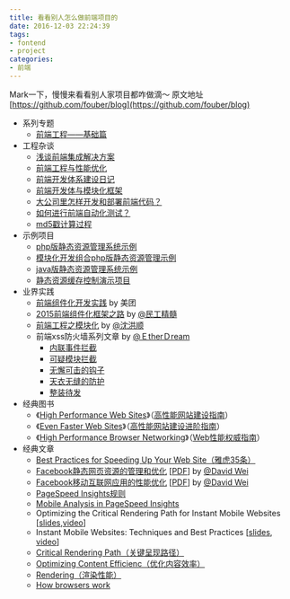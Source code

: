 ```yaml
---
title: 看看别人怎么做前端项目的
date: 2016-12-03 22:24:39
tags:
- fontend
- project
categories:
- 前端
---
```

Mark一下，慢慢来看看别人家项目都咋做滴～
原文地址 [https://github.com/fouber/blog](https://github.com/fouber/blog)

* 系列专题
    * [前端工程——基础篇](https://github.com/fouber/blog/issues/10)
* 工程杂谈
    * [浅谈前端集成解决方案](https://github.com/fouber/blog/issues/1)
    * [前端工程与性能优化](https://github.com/fouber/blog/issues/3)
    * [前端开发体系建设日记](https://github.com/fouber/blog/issues/2)
    * [前端开发体与模块化框架](https://github.com/fouber/blog/issues/4)
    * [大公司里怎样开发和部署前端代码？](https://github.com/fouber/blog/issues/6)
    * [如何进行前端自动化测试？](https://github.com/fouber/blog/issues/7)
    * [md5戳计算过程](https://github.com/fouber/blog/issues/5)
* 示例项目
    * [php版静态资源管理系统示例](https://github.com/fouber/static-resource-management-system-demo)
    * [模块化开发组合php版静态资源管理示例](https://github.com/fouber/fis-php-md.js)
    * [java版静态资源管理系统示例](https://github.com/fouber/fis-java-jsp)
    * [静态资源缓存控制演示项目](https://github.com/fouber/static-resource-digest-project)
* 业界实践
    * [前端组件化开发实践](http://tech.meituan.com/frontend-component-practice.html) by 美团
    * [2015前端组件化框架之路](https://github.com/xufei/blog/issues/19) by [@民工精髓](http://weibo.com/sharpmaster)
    * [前端工程之模块化](http://fex.baidu.com/blog/2014/03/fis-module/) by [@沈洪顺](http://weibo.com/u/1916384703)
    * 前端xss防火墙系列文章 by [@ＥtherＤream](https://github.com/zjcqoo)
        * [内联事件拦截](http://fex.baidu.com/blog/2014/06/xss-frontend-firewall-1/)
        * [可疑模块拦截](http://fex.baidu.com/blog/2014/06/xss-frontend-firewall-2/)
        * [无懈可击的钩子](http://fex.baidu.com/blog/2014/06/xss-frontend-firewall-3/)
        * [天衣无缝的防护](http://fex.baidu.com/blog/2014/06/xss-frontend-firewall-4/)
        * [整装待发](http://fex.baidu.com/blog/2014/06/xss-frontend-firewall-5)
* 经典图书
    * 《[High Performance Web Sites](http://book.douban.com/subject/2084131/)》（[高性能网站建设指南](http://book.douban.com/subject/3132277/)）
    * 《[Even Faster Web Sites](http://book.douban.com/subject/3686503/)》（[高性能网站建设进阶指南](http://book.douban.com/subject/4719162/)）
    * 《[High Performance Browser Networking](http://book.douban.com/subject/21866396/)》（[Web性能权威指南](http://book.douban.com/subject/25856314/)）
* 经典文章
    * [Best Practices for Speeding Up Your Web Site（雅虎35条）](https://developer.yahoo.com/performance/rules.html)
    * [Facebook静态网页资源的管理和优化](http://v.youku.com/v_show/id_XMjI5OTUxMjE2.html) [[PDF](http://velocity.oreilly.com.cn/2010/ppts/VelocityChina2010Dec7StaticResource.pdf)] by [@David Wei](http://weibo.com/weixiaoliang9)
    * [Facebook移动互联网应用的性能优化](http://v.youku.com/v_show/id_XMzUwOTQzMzA4.html) [[PDF](http://velocity.oreilly.com.cn/2011/ppts/MobilePerformanceVelocity2011_DavidWei.pdf)] by [@David Wei](http://weibo.com/weixiaoliang9)
    * [PageSpeed Insights规则](https://developers.google.com/speed/docs/insights/rules?csw=1)
    * [Mobile Analysis in PageSpeed Insights](https://developers.google.com/speed/docs/insights/mobile)
    * Optimizing the Critical Rendering Path for Instant Mobile Websites [[slides](https://docs.google.com/presentation/d/1IRHyU7_crIiCjl0Gvue0WY3eY_eYvFQvSfwQouW9368/present?slide=id.p19),[video](https://www.youtube.com/watch?v=YV1nKLWoARQ)]
    * Instant Mobile Websites: Techniques and Best Practices [[slides](http://storage.googleapis.com/io-2013/presentations/239-%20Instant%20Mobile%20Websites-%20Techniques%20and%20Best%20Practices.pdf), [video](https://www.youtube.com/watch?v=Bzw8-ZLpwtw)]
    * [Critical Rendering Path（关键呈现路径）](https://developers.google.com/web/fundamentals/performance/critical-rendering-path/)
    * [Optimizing Content Efficienc（优化内容效率）](https://developers.google.com/web/fundamentals/performance/optimizing-content-efficiency/?hl=zh-cn)
    * [Rendering（渲染性能）](https://developers.google.com/web/fundamentals/performance/rendering/?hl=zh-cn)
    * [How browsers work](http://taligarsiel.com/Projects/howbrowserswork1.htm)
